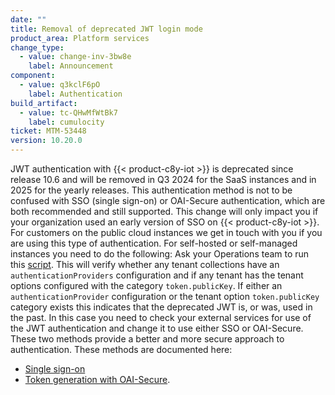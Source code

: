 ```yaml
---
date: ""
title: Removal of deprecated JWT login mode
product_area: Platform services
change_type:
  - value: change-inv-3bw8e
    label: Announcement
component:
  - value: q3kclF6pO
    label: Authentication
build_artifact:
  - value: tc-QHwMfWtBk7
    label: cumulocity
ticket: MTM-53448
version: 10.20.0
---
```

JWT authentication with {{< product-c8y-iot >}} is deprecated since release 10.6 and will be removed in Q3 2024 for the SaaS instances and in 2025 for the yearly releases.
This authentication method is not to be confused with SSO (single sign-on) or OAI-Secure authentication, which are both recommended and still supported.
This change will only impact you if your organization used an early version of SSO on {{< product-c8y-iot >}}.
For customers on the public cloud instances we get in touch with you if you are using this type of authentication.
For self-hosted or self-managed instances you need to do the following:
Ask your Operations team to run this [script](https://getsupport.softwareag.com/servicedesk/customer/kb/view/429359127). This will verify
whether any tenant collections have an `authenticationProviders` configuration and
if any tenant has the tenant options configured with the category `token.publicKey`.
If either an `authenticationProvider` configuration or the tenant option `token.publicKey` category exists this indicates that the deprecated JWT is, or was, used in the past. In this case you need to check your external services for use of the JWT authentication and change it to use either SSO or OAI-Secure. These two methods provide a better and more secure approach to authentication.
These methods are documented here: 
- [Single sign-on](https://cumulocity.com/docs/authentication/sso/#configuration)
- [Token generation with OAI-Secure](https://cumulocity.com/docs/authentication/sso/#configuring-access-tokens).